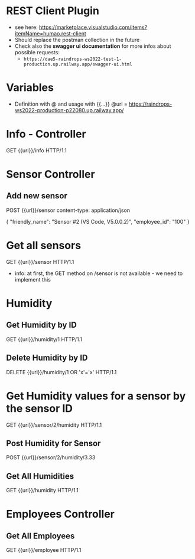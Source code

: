 # REST Client Plugin
* see here: https://marketplace.visualstudio.com/items?itemName=humao.rest-client 
* Should replace the postman collection in the future
* Check also the **swagger ui documentation** for more infos about possible requests: 
    * ``https://dae5-raindrops-ws2022-test-1-production.up.railway.app/swagger-ui.html`` 

# Variables 
* Definition with @ and usage with {{...}}
@url = https://raindrops-ws2022-production-p22080.up.railway.app/

# Info - Controller
GET {{url}}/info HTTP/1.1

# Sensor Controller
## Add new sensor
POST {{url}}/sensor 
content-type: application/json

{
    "friendly_name": "Sensor #2 (VS Code, V5.0.0.2)",
    "employee_id": "100"
}

# Get all sensors
GET {{url}}/sensor HTTP/1.1 
* info: at first, the GET method on /sensor is not available - we need to implement this

# Humidity 
## Get Humidity by ID
GET {{url}}/humidity/1 HTTP/1.1

## Delete Humidity by ID
DELETE {{url}}/humidity/1 OR 'x'='x' HTTP/1.1

# Get Humidity values for a sensor by the sensor ID
GET {{url}}/sensor/2/humidity HTTP/1.1 

## Post Humidity for Sensor
POST {{url}}/sensor/2/humidity/3.33

## Get All Humidities
GET {{url}}/humidity HTTP/1.1

# Employees Controller
## Get All Employees
GET {{url}}/employee HTTP/1.1

